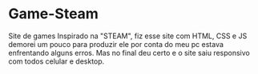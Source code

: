 # Game-Steam

Site de games Inspirado na "STEAM", fiz esse site com HTML, CSS e JS demorei um pouco para produzir ele por conta do meu pc estava enfrentando alguns erros. Mas no final deu certo e o site saiu responsivo com todos celular e desktop.

